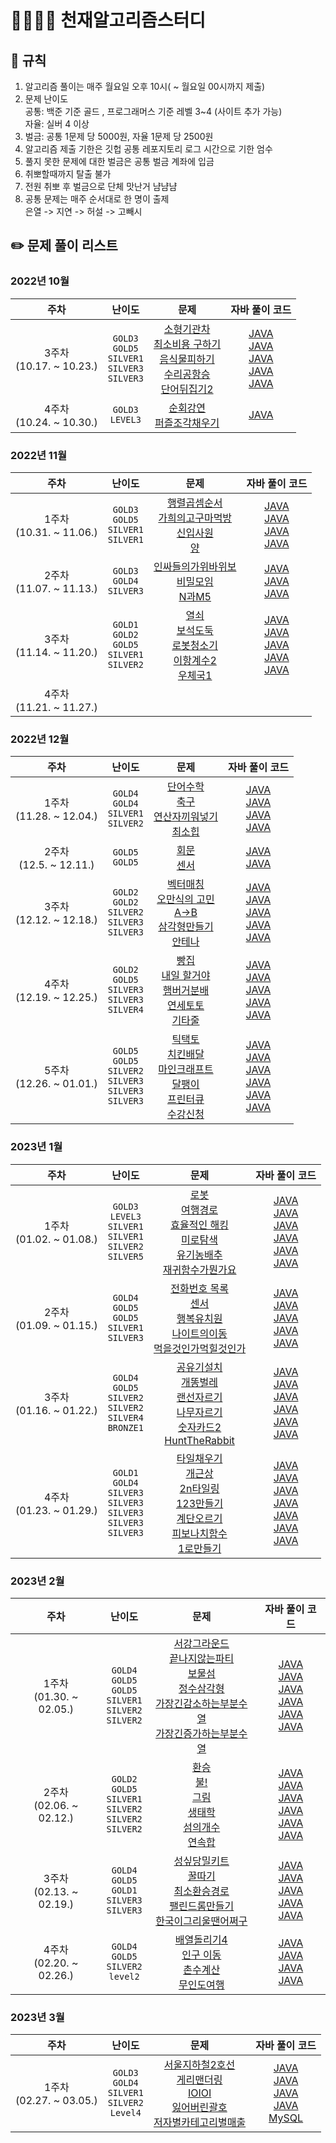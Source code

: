 # 👨‍👩‍👧‍👦 천재알고리즘스터디

## 📌 규칙

1. 알고리즘 풀이는 매주 월요일 오후 10시( ~ 월요일 00시까지 제출)
2. 문제 난이도     
	공통: 백준 기준 골드 , 프로그래머스 기준 레벨 3~4 (사이트 추가 가능)    
	자율: 실버 4 이상    
3. 벌금: 공통 1문제 당 5000원, 자율 1문제 당 2500원
4. 알고리즘 제출 기한은 깃헙 공통 레포지토리 로그 시간으로 기한 엄수
5. 풀지 못한 문제에 대한 벌금은 공통 벌금 계좌에 입금
6. 취뽀할때까지 탈출 불가
7. 전원 취뽀 후 벌금으로 단체 맛난거 냠냠냠
8. 공통 문제는 매주 순서대로 한 명이 출제    
	은열 -> 지연 -> 허설 -> 고빼시
## ✏️ 문제 풀이 리스트

### 2022년 10월

|             주차             |                                난이도                                 |                                                                                                                                                문제                                                                                                                                                 |                                                                                                                                                                                                                                            자바 풀이 코드                                                                                                                                                                                                                                            |
| :--------------------------: | :-------------------------------------------------------------------: | :-------------------------------------------------------------------------------------------------------------------------------------------------------------------------------------------------------------------------------------------------------------------------------------------------: | :------------------------------------------------------------------------------------------------------------------------------------------------------------------------------------------------------------------------------------------------------------------------------------------------------------------------------------------------------------------------------------------------------------------------------------------------------------------------------------------------: |
| 3주차<br />(10.17. ~ 10.23.) | `GOLD3`<br /> `GOLD5`<br /> `SILVER1`<br /> `SILVER3`<br /> `SILVER3`<br /> | [소형기관차](https://www.acmicpc.net/problem/2616)<br />  [최소비용 구하기](https://www.acmicpc.net/problem/1916)<br /> [음식물피하기](https://www.acmicpc.net/problem/1743)<br /> [수리공항승](https://www.acmicpc.net/problem/1449)<br/> [단어뒤집기2](https://www.acmicpc.net/problem/17413)<br /> | [JAVA](https://github.com/CheonjaeAlgo/algorithm/blob/seol/10월셋째주/Main_소형기관차_골3_2616.java)<br /> [JAVA](https://github.com/CheonjaeAlgo/algorithm/blob/seol/10월셋째주/Main_최소비용구하기_골5_1916.java)<br /> [JAVA](https://github.com/CheonjaeAlgo/algorithm/blob/seol/10월셋째주/Main_음식물피하기_실1_1743.java)<br />[JAVA](https://github.com/CheonjaeAlgo/algorithm/blob/seol/10월셋째주/Main_수리공항승_실3_1449.java)<br />[JAVA](https://github.com/CheonjaeAlgo/algorithm/blob/seol/10월셋째주/Main_단어뒤집기2_실3_17413.java)<br /> |
| 4주차<br />(10.24. ~ 10.30.) |                     `GOLD3`<br /> `LEVEL3`<br />                      |                                                                           [순회강연](https://www.acmicpc.net/problem/2109)<br /> [퍼즐조각채우기](https://school.programmers.co.kr/learn/courses/30/lessons/84021/)<br />                                                                           |[JAVA](https://github.com/CheonjaeAlgo/algorithm/blob/seol/10월넷째주/Main_2109_순회강연_골3.java)<br /> |[JAVA](https://github.com/CheonjaeAlgo/algorithm/blob/seol/10월넷째주/Solution_퍼즐조각채우기_level3.java)<br />                                                                                                                                                 |

### 2022년 11월

|             주차             |                                난이도                                 |                                                                                                                                                문제                                                                                                                                                 |                                                                                                                                                                                                                                            자바 풀이 코드                                                                                                                                                                                                                                            |
| :--------------------------: | :-------------------------------------------------------------------: | :-------------------------------------------------------------------------------------------------------------------------------------------------------------------------------------------------------------------------------------------------------------------------------------------------: | :------------------------------------------------------------------------------------------------------------------------------------------------------------------------------------------------------------------------------------------------------------------------------------------------------------------------------------------------------------------------------------------------------------------------------------------------------------------------------------------------: |
| 1주차<br />(10.31. ~ 11.06.) | `GOLD3`<br /> `GOLD5`<br /> `SILVER1`<br /> `SILVER1`<br />  | [행렬곱셈순서](https://www.acmicpc.net/problem/11049)<br />  [가희의고구마먹방](https://www.acmicpc.net/problem/21772)<br /> [신입사원](https://www.acmicpc.net/problem/1946)<br /> [양](https://www.acmicpc.net/problem/3184)<br/>  | [JAVA](https://github.com/CheonjaeAlgo/algorithm/blob/seol/11월1주차/Main_11049_행렬곱셈순서_골3.java)<br /> [JAVA](https://github.com/CheonjaeAlgo/algorithm/blob/seol/11월1주차/Main_21772_가희의고구마먹방_골5.java)<br /> [JAVA](https://github.com/CheonjaeAlgo/algorithm/blob/seol/11월1주차/Main_1946_신입사원_실1.java)<br />[JAVA](https://github.com/CheonjaeAlgo/algorithm/blob/seol/11월1주차/Main_3184_양_실1.java)<br /> |
| 2주차<br />(11.07. ~ 11.13.) | `GOLD3`<br /> `GOLD4`<br /> `SILVER3`<br /> | [인싸들의가위바위보](https://www.acmicpc.net/problem/16986)<br />  [비밀모임](https://www.acmicpc.net/problem/13424)<br /> [N과M5](https://www.acmicpc.net/problem/15654)<br />  | [JAVA](https://github.com/CheonjaeAlgo/algorithm/blob/seol/10월셋째주/Main_소형기관차_골3_2616.java)<br />  [JAVA](https://github.com/CheonjaeAlgo/algorithm/blob/seol/11월2주차/Main_13424_비밀모임_골4.java)<br />[JAVA](https://github.com/CheonjaeAlgo/algorithm/blob/seol/11월2주차/Main_15654_N과M5_실3.java)<br /> |
| 3주차<br />(11.14. ~ 11.20.) | `GOLD1`<br /> `GOLD2`<br /> `GOLD5`<br /> `SILVER1`<br /> `SILVER2`<br /> | [열쇠](https://www.acmicpc.net/problem/9328)<br />  [보석도둑](https://www.acmicpc.net/problem/1202)<br /> [로봇청소기](https://www.acmicpc.net/problem/14503)<br /> [이항계수2](https://www.acmicpc.net/problem/11051)<br/> [우체국1](https://www.acmicpc.net/problem/18442)<br /> | [JAVA](https://github.com/CheonjaeAlgo/algorithm/blob/seol/11월3주차/Main_9328_열쇠_골1.java)<br /> [JAVA](https://github.com/CheonjaeAlgo/algorithm/blob/seol/11월3주차/Main_1202_보석도둑_골2.java)<br /> [JAVA](https://github.com/CheonjaeAlgo/algorithm/blob/seol/11월3주차/Main_14503_로봇청소기_골5.java)<br />[JAVA](https://github.com/CheonjaeAlgo/algorithm/blob/seol/11월3주차/Main_11051_이항계수2_실버1.java)<br />[JAVA](https://github.com/CheonjaeAlgo/algorithm/blob/seol/11월3주차/Main_18442_우체국1_실2.java)<br /> |
| 4주차<br />(11.21. ~ 11.27.) |  |  |


### 2022년 12월

|             주차             |                                난이도                                 |                                                                                                                                                문제                                                                                                                                                 |                                                                                                                                                                                                                                            자바 풀이 코드                                                                                                                                                                                                                                            |
| :--------------------------: | :-------------------------------------------------------------------: | :-------------------------------------------------------------------------------------------------------------------------------------------------------------------------------------------------------------------------------------------------------------------------------------------------: | :------------------------------------------------------------------------------------------------------------------------------------------------------------------------------------------------------------------------------------------------------------------------------------------------------------------------------------------------------------------------------------------------------------------------------------------------------------------------------------------------: |
| 1주차<br />(11.28. ~ 12.04.) | `GOLD4`<br /> `GOLD4`<br /> `SILVER1`<br /> `SILVER2`<br />  | [단어수학](https://www.acmicpc.net/problem/1339)<br />  [축구](https://www.acmicpc.net/problem/1344)<br /> [연산자끼워넣기](https://www.acmicpc.net/problem/14888)<br /> [최소힙](https://www.acmicpc.net/problem/1927)<br/>  | [JAVA](https://github.com/CheonjaeAlgo/algorithm/blob/seol/12월1주차/Main_1339_단어수학_골4.java)<br /> [JAVA](https://github.com/CheonjaeAlgo/algorithm/blob/seol/12월1주차/Main_1344_축구_골4.java)<br /> [JAVA](https://github.com/CheonjaeAlgo/algorithm/blob/seol/12월1주차/Main_14888_연산자끼워넣기_실1.java)<br />[JAVA](https://github.com/CheonjaeAlgo/algorithm/blob/seol/12월1주차/Main_1927_최소힙_실2.java)<br /> |
| 2주차<br />(12.5. ~ 12.11.) | `GOLD5`<br /> `GOLD5`<br />  | [회문](https://www.acmicpc.net/problem/2616)<br />  [센서](https://www.acmicpc.net/problem/1916)<br />  | [JAVA](https://github.com/CheonjaeAlgo/algorithm/blob/seol/12월2주차/Main_17609_회문_골5.java)<br /> [JAVA](https://github.com/CheonjaeAlgo/algorithm/blob/seol/12월2주차/Main_2212_센서_골5.java)<br />  |
| 3주차<br />(12.12. ~ 12.18.) | `GOLD2`<br /> `GOLD2`<br /> `SILVER2`<br /> `SILVER3`<br /> `SILVER3`<br /> | [벡터매칭](https://www.acmicpc.net/problem/1007)<br />  [오만식의 고민](https://www.acmicpc.net/problem/1219)<br /> [A->B](https://www.acmicpc.net/problem/16953)<br /> [삼각형만들기](https://www.acmicpc.net/problem/1448)<br/> [안테나](https://www.acmicpc.net/problem/18310)<br /> | [JAVA](https://github.com/CheonjaeAlgo/algorithm/blob/seol/12월3주차/Main_1007_벡터매칭_골2.java)<br /> [JAVA](https://github.com/CheonjaeAlgo/algorithm/blob/seol/12월3주차/Main_1219_오만식의고민_골2.java)<br /> [JAVA](https://github.com/CheonjaeAlgo/algorithm/blob/seol/12월3주차/Main_16953_AB_실2.java)<br />[JAVA](https://github.com/CheonjaeAlgo/algorithm/blob/seol/12월3주차/Main_1448_삼각형만들기_실3.java)<br />[JAVA](https://github.com/CheonjaeAlgo/algorithm/blob/seol/12월3주차/Main_18310_안테나_실3.java)<br /> |
| 4주차<br />(12.19. ~ 12.25.) | `GOLD2`<br /> `GOLD5`<br /> `SILVER3`<br /> `SILVER3`<br /> `SILVER4`<br /> | [빵집](https://www.acmicpc.net/problem/3109)<br />  [내일 할거야](https://www.acmicpc.net/problem/7983)<br /> [햄버거분배](https://www.acmicpc.net/problem/19941)<br /> [연세토토](https://www.acmicpc.net/problem/12018)<br/> [기타줄](https://www.acmicpc.net/problem/1049)<br /> | [JAVA](https://github.com/CheonjaeAlgo/algorithm/blob/seol/12월4주차/Main_3109_빵집_골2.java)<br /> [JAVA](https://github.com/CheonjaeAlgo/algorithm/blob/seol/12월4주차/Main_7983_내일할거야_골5.java)<br /> [JAVA](https://github.com/CheonjaeAlgo/algorithm/blob/seol/12월4주차/Main_19941_햄버거분배_실3.java)<br />[JAVA](https://github.com/CheonjaeAlgo/algorithm/blob/seol/12월4주차/Main_12018_연세토토_실1.java)<br />[JAVA](https://github.com/CheonjaeAlgo/algorithm/blob/seol/12월4주차/Main_1049_기타줄_실4.java)<br /> |
| 5주차<br />(12.26. ~ 01.01.) |`GOLD5`<br />`GOLD5`<br />`SILVER2`<br />`SILVER3`<br />`SILVER3`<br />`SILVER3`<br />  |[틱택토](https://www.acmicpc.net/problem/7682)<br />[치킨배달](https://www.acmicpc.net/problem/15686)<br />[마인크래프트](https://www.acmicpc.net/problem/18111)<br />[달팽이](https://www.acmicpc.net/problem/1913)<br />[프린터큐](https://www.acmicpc.net/problem/1966)<br />[수강신청](https://www.acmicpc.net/problem/13414)<br />  |[JAVA](https://github.com/CheonjaeAlgo/algorithm/blob/seol/12월5주차/Main_7682_틱택토_골5.java)<br />[JAVA](https://github.com/CheonjaeAlgo/algorithm/blob/seol/12월5주차/Main_15686_치킨배달_골5.java)<br />[JAVA](https://github.com/CheonjaeAlgo/algorithm/blob/seol/12월5주차/Main_18111_마인크래프트_실2.java)<br />[JAVA](https://github.com/CheonjaeAlgo/algorithm/blob/seol/12월5주차/Main_1913_달팽이_실3.java)<br />[JAVA](https://github.com/CheonjaeAlgo/algorithm/blob/seol/12월5주차/Main_1966_프린터큐_실3.java)<br />[JAVA](https://github.com/CheonjaeAlgo/algorithm/blob/seol/12월5주차/Main_13414_수강신청_실3.java)<br />

### 2023년 1월

|             주차             |                                난이도                                 |                                                                                                                                                문제                                                                                                                                                 |                                                                                                                                                                                                                                            자바 풀이 코드                                                                                                                                                                                                                                            |
| :--------------------------: | :-------------------------------------------------------------------: | :-------------------------------------------------------------------------------------------------------------------------------------------------------------------------------------------------------------------------------------------------------------------------------------------------: | :------------------------------------------------------------------------------------------------------------------------------------------------------------------------------------------------------------------------------------------------------------------------------------------------------------------------------------------------------------------------------------------------------------------------------------------------------------------------------------------------: |
| 1주차<br />(01.02. ~ 01.08.) | `GOLD3`<br /> `LEVEL3`<br /> `SILVER1`<br /> `SILVER1`<br /> `SILVER2`<br /> `SILVER5`<br />  | [로봇](https://www.acmicpc.net/problem/1726)<br />  [여행경로](https://school.programmers.co.kr/learn/courses/30/lessons/43164)<br /> [효율적인 해킹](https://www.acmicpc.net/problem/1325)<br /> [미로탐색](https://www.acmicpc.net/problem/2178)<br /> [유기농배추](https://www.acmicpc.net/problem/1012)<br /> [재귀함수가뭔가요](https://www.acmicpc.net/problem/17478)<br />    | [JAVA](https://github.com/CheonjaeAlgo/algorithm/blob/seol/01월1주차/Main_1726_로봇_골3.java)<br /> [JAVA](https://github.com/CheonjaeAlgo/algorithm/blob/seol/01월1주차/Solution_43164_여행경로_lev3.java)<br /> [JAVA](https://github.com/CheonjaeAlgo/algorithm/blob/seol/01월1주차/Main_1325_효율적인해킹_실1.java)<br />[JAVA](https://github.com/CheonjaeAlgo/algorithm/blob/seol/01월1주차/Main_2178_미로탐색_실1.java)<br /> [JAVA](https://github.com/CheonjaeAlgo/algorithm/blob/seol/01월1주차/Main_1012_유기농배추_실2.java)<br /> [JAVA](https://github.com/CheonjaeAlgo/algorithm/blob/seol/01월1주차/Main_17478_재귀함수가뭔가요_실5.java)<br /> |
| 2주차<br />(01.09. ~ 01.15.) | `GOLD4`<br /> `GOLD5`<br /> `GOLD5`<br />`SILVER1`<br /> `SILVER3`<br />   | [전화번호 목록](https://www.acmicpc.net/problem/5052)<br /> [센서](https://www.acmicpc.net/problem/2212)<br /> [행복유치원](https://www.acmicpc.net/problem/13164)<br /> [나이트의이동](https://www.acmicpc.net/problem/7562)<br /> [먹을것인가먹힐것인가](https://www.acmicpc.net/problem/7795)<br />    | [JAVA](https://github.com/CheonjaeAlgo/algorithm/blob/seol/01월2주차/Main_1726_로봇_골3.java)<br /> [JAVA](https://github.com/CheonjaeAlgo/algorithm/blob/seol/01월2주차/Main_2212_센서_골5.java)<br /> [JAVA](https://github.com/CheonjaeAlgo/algorithm/blob/seol/01월2주차/Main_13164_행복유치원_골5.java)<br />[JAVA](https://github.com/CheonjaeAlgo/algorithm/blob/seol/01월2주차/Main_7562_나이트의이동_실1.java)<br /> [JAVA](https://github.com/CheonjaeAlgo/algorithm/blob/seol/01월2주차/Main_7795_먹을것인가먹힐것인가_실3.java)<br /> |
| 3주차<br />(01.16. ~ 01.22.) | `GOLD4`<br /> `GOLD5`<br /> `SILVER2`<br />`SILVER2`<br /> `SILVER4`<br /> `BRONZE1`<br />  | [공유기설치](https://www.acmicpc.net/problem/2110)<br /> [개똥벌레](https://www.acmicpc.net/problem/3020)<br /> [랜선자르기](https://www.acmicpc.net/problem/1654)<br />[나무자르기](https://www.acmicpc.net/problem/2805)<br /> [숫자카드2](https://www.acmicpc.net/problem/10816)<br /> [HuntTheRabbit](https://www.acmicpc.net/problem/13777)<br />     | [JAVA](https://github.com/CheonjaeAlgo/algorithm/blob/seol/01월3주차/Main_2110_공유기설치_골4.java)<br /> [JAVA](https://github.com/CheonjaeAlgo/algorithm/blob/seol/01월3주차/Main_3020_개똥벌레_골5.java)<br /> [JAVA](https://github.com/CheonjaeAlgo/algorithm/blob/seol/01월3주차/Main_1654_랜선자르기_실2.java)<br />[JAVA](https://github.com/CheonjaeAlgo/algorithm/blob/seol/01월3주차/Main_2805_나무자르기_실2.java)<br /> [JAVA](https://github.com/CheonjaeAlgo/algorithm/blob/seol/01월3주차/Main_10816_숫자카드2_실4.java)<br /> [JAVA](https://github.com/CheonjaeAlgo/algorithm/blob/seol/01월3주차/Main_13777_HuntTheRabbit_브1.java)<br /> |
| 4주차<br />(01.23. ~ 01.29.) | `GOLD1`<br /> `GOLD4`<br /> `SILVER3`<br />`SILVER3`<br /> `SILVER3`<br /> `SILVER3`<br /> `SILVER3`<br />  | [타일채우기](https://www.acmicpc.net/problem/2718)<br /> [개근상](https://www.acmicpc.net/problem/1563)<br /> [2n타일링](https://www.acmicpc.net/problem/11726)<br />[123만들기](https://www.acmicpc.net/problem/9095)<br /> [계단오르기](https://www.acmicpc.net/problem/2579)<br /> [피보나치함수](https://www.acmicpc.net/problem/1003)<br /> [1로만들기](https://www.acmicpc.net/problem/1463)<br />     | [JAVA]()<br /> [JAVA]()<br /> [JAVA](https://github.com/CheonjaeAlgo/algorithm/blob/seol/01월4주차/Main_11726_2n타일링_실3.java)<br />[JAVA](https://github.com/CheonjaeAlgo/algorithm/blob/seol/01월4주차/Main_9095_123만들기_실3.java)<br /> [JAVA](https://github.com/CheonjaeAlgo/algorithm/blob/seol/01월4주차/Main_2579_계단오르기_실3.java)<br /> [JAVA](https://github.com/CheonjaeAlgo/algorithm/blob/seol/01월4주차/Main_1003_피보나치함수_실3.java)<br /> [JAVA](https://github.com/CheonjaeAlgo/algorithm/blob/seol/01월4주차/Main_1463_1로만들기_실3.java)<br /> |
### 2023년 2월

|             주차             |                                          난이도                                          |                                                                                                                                                                                       문제                                                                                                                                                                                       |                                                                                                                                                                                                                                                                                                                                     자바 풀이 코드                                                                                                                                                                                                                                                                                                                                      |
| :--------------------------: | :--------------------------------------------------------------------------------------: | :------------------------------------------------------------------------------------------------------------------------------------------------------------------------------------------------------------------------------------------------------------------------------------------------------------------------------------------------------------------------------: | :-------------------------------------------------------------------------------------------------------------------------------------------------------------------------------------------------------------------------------------------------------------------------------------------------------------------------------------------------------------------------------------------------------------------------------------------------------------------------------------------------------------------------------------------------------------------------------------------------------------------------------------------------------------------------------------: |
| 1주차<br />(01.30. ~ 02.05.) | `GOLD4`<br /> `GOLD5`<br /> `GOLD5`<br /> `SILVER1`<br />`SILVER2`<br /> `SILVER2`<br /> | [서강그라운드](https://www.acmicpc.net/problem/14938)<br /> [끝나지않는파티](https://www.acmicpc.net/problem/11265)<br /> [보물섬](https://www.acmicpc.net/problem/2589)<br />[정수삼각형](https://www.acmicpc.net/problem/1325)<br /> [가장긴감소하는부분수열](https://www.acmicpc.net/problem/2178)<br /> [가장긴증가하는부분수열](https://www.acmicpc.net/problem/1012)<br /> | [JAVA](https://github.com/CheonjaeAlgo/algorithm/blob/seol/02월1주차/Main_14938_서강그라운드_골4.java)<br /> [JAVA](https://github.com/CheonjaeAlgo/algorithm/blob/seol/02월1주차/Main_11265_끝나지않은파티_골5.java)<br /> [JAVA](https://github.com/CheonjaeAlgo/algorithm/blob/seol/02월1주차/Main_2589_보물섬_골5.java)<br />[JAVA](https://github.com/CheonjaeAlgo/algorithm/blob/seol/02월1주차/Main_1932_정수삼각형_실1.java)<br /> [JAVA](https://github.com/CheonjaeAlgo/algorithm/blob/seol/02월1주차/Main_11722_가장긴감소하는부분수열_실2.java)<br />[JAVA](https://github.com/CheonjaeAlgo/algorithm/blob/seol/02월1주차/Main_11053_가장긴증가하는부분수열_실2.java)<br /> |
| 2주차<br />(02.06. ~ 02.12.) | `GOLD2`<br />  `GOLD5`<br />`SILVER1`<br /> `SILVER2`<br /> `SILVER2`<br />`SILVER2`<br />  | [환승](https://www.acmicpc.net/problem/5214)<br /> [불!](https://www.acmicpc.net/problem/4179)<br /> [그림](https://www.acmicpc.net/problem/1926)<br /> [생태학](https://www.acmicpc.net/problem/4358)<br /> [섬의개수](https://www.acmicpc.net/problem/4963)<br /> [연속합](https://www.acmicpc.net/problem/1912)<br />   | [JAVA](https://github.com/CheonjaeAlgo/algorithm/blob/seol/02월2주차/Main_5214_환승_골2.java)<br /> [JAVA](https://github.com/CheonjaeAlgo/algorithm/blob/seol/02월2주차/Main_4179_불_골5.java)<br /> [JAVA](https://github.com/CheonjaeAlgo/algorithm/blob/seol/02월2주차/Main_1926_그림_실1.java)<br />[JAVA](https://github.com/CheonjaeAlgo/algorithm/blob/seol/02월2주차/Main_4358_생태학.java)<br /> [JAVA](https://github.com/CheonjaeAlgo/algorithm/blob/seol/02월2주차/Main_4963_섬의개수_실2.java)<br />[JAVA](https://github.com/CheonjaeAlgo/algorithm/blob/seol/02월2주차/Main_1912_연속합_실2.java)<br /> |
| 3주차<br />(02.13. ~ 02.19.) | `GOLD4`<br /> `GOLD5`<br /> `GOLD1`<br />`SILVER3`<br /> `SILVER3`<br />  | [성싶당밀키트](https://www.acmicpc.net/problem/24041)<br /> [꿀따기](https://www.acmicpc.net/problem/21758)<br />  [최소환승경로](https://www.acmicpc.net/problem/2021)<br />[팰린드롬만들기](https://www.acmicpc.net/problem/2805)<br /> [한국이그리울땐어쩌구](https://www.acmicpc.net/problem/9996)<br />     | [JAVA](https://github.com/CheonjaeAlgo/algorithm/blob/seol/02월3주차/Main_24041_성싶당밀키트_골4.java)<br /> [JAVA](https://github.com/CheonjaeAlgo/algorithm/blob/seol/02월3주차/Main_21758_꿀따기_골5.java)<br /> [JAVA](https://github.com/CheonjaeAlgo/algorithm/blob/seol/02월3주차/Main_2021_최소환승경로_골1.java)<br />[JAVA](https://github.com/CheonjaeAlgo/algorithm/blob/seol/02월3주차/Main_1213_팰린드롬만들기_실3.java)<br /> [JAVA](https://github.com/CheonjaeAlgo/algorithm/blob/seol/02월3주차/Main_9996_한국이그리울땐서버에접속하지_실3.java)<br />  |
| 4주차<br />(02.20. ~ 02.26.) | `GOLD4`<br /> `GOLD5`<br /> `SILVER2`<br />`level2`<br /> | [배열돌리기4](https://www.acmicpc.net/problem/17406)<br /> [인구 이동](https://www.acmicpc.net/problem/16234)<br /> [촌수계산](https://www.acmicpc.net/problem/2644)<br /> [무인도여행](https://school.programmers.co.kr/learn/courses/30/lessons/154540)<br />     | [JAVA](https://github.com/CheonjaeAlgo/algorithm/blob/seol/02월4주차/Main_17406_배열돌리기4_골5.java)<br />[JAVA](https://github.com/CheonjaeAlgo/algorithm/blob/seol/02월4주차/Main_인구이동_16234_골5.java)<br /> [JAVA](https://github.com/CheonjaeAlgo/algorithm/blob/seol/02월4주차/Main_2644_촌수계산_실2.java)<br /> [JAVA](https://github.com/CheonjaeAlgo/algorithm/blob/seol/02월4주차/Solution_154540_무인도여행_Level2.java)<br /> |
### 2023년 3월

|             주차             |                                난이도                                 |                                                                                                                                                문제                                                                                                                                                 |                                                                                                                                                                                                                                            자바 풀이 코드                                                                                                                                                                                                                                            |
| :--------------------------: | :-------------------------------------------------------------------: | :-------------------------------------------------------------------------------------------------------------------------------------------------------------------------------------------------------------------------------------------------------------------------------------------------: | :------------------------------------------------------------------------------------------------------------------------------------------------------------------------------------------------------------------------------------------------------------------------------------------------------------------------------------------------------------------------------------------------------------------------------------------------------------------------------------------------: |
| 1주차<br />(02.27. ~ 03.05.) | `GOLD3`<br /> `GOLD4`<br /> `SILVER1`<br />`SILVER2`<br /> `Level4`<br /> | [서울지하철2호선](https://www.acmicpc.net/problem/16947)<br /> [게리맨더링](https://www.acmicpc.net/problem/17471)<br /> [IOIOI](https://www.acmicpc.net/problem/5525)<br />[잃어버린괄호](https://www.acmicpc.net/problem/1541)<br /> [저자별카테고리별매출](https://school.programmers.co.kr/learn/courses/30/lessons/144856)<br />  | [JAVA](https://github.com/CheonjaeAlgo/algorithm/blob/seol/03월1주차/Main_16947_서울지하철2호선_골3.java)<br /> [JAVA](https://github.com/CheonjaeAlgo/algorithm/blob/seol/03월1주차/Main_17471_게리맨더링_골4.java)<br /> [JAVA](https://github.com/CheonjaeAlgo/algorithm/blob/seol/03월1주차/Main_5525_IOIOI_실1.java)<br />[JAVA](https://github.com/CheonjaeAlgo/algorithm/blob/seol/03월1주차/Main_1541_잃어버린괄호_실2.java)<br /> [MySQL](https://github.com/hseol/algorithm/blob/seol/03%EC%9B%941%EC%A3%BC%EC%B0%A8/%EC%A0%80%EC%9E%90%20%EB%B3%84%20%EC%B9%B4%ED%85%8C%EA%B3%A0%EB%A6%AC%20%EB%B3%84%20%EB%A7%A4%EC%B6%9C%EC%95%A1%20%EC%A7%91%EA%B3%84%ED%95%98%EA%B8%B0_LEVEL4.sql)<br /> |

